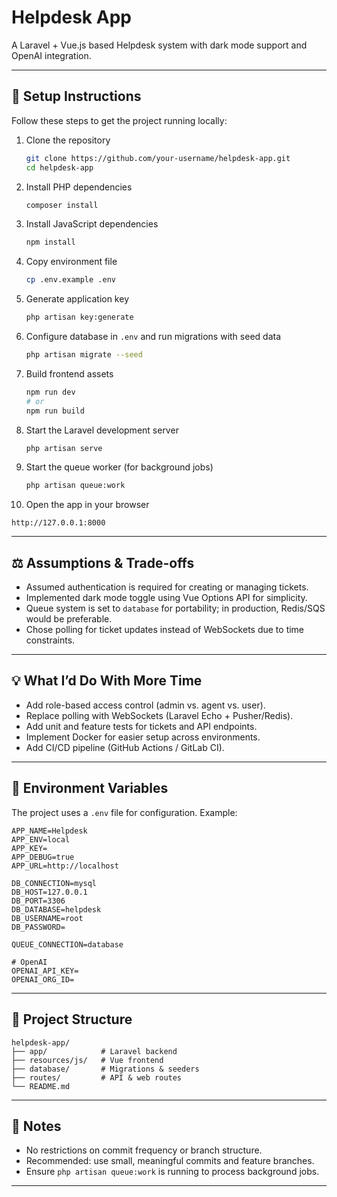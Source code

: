 # Helpdesk App

A Laravel + Vue.js based Helpdesk system with dark mode support and OpenAI integration.

---

## 🚀 Setup Instructions

Follow these steps to get the project running locally:

1. Clone the repository  
   ```bash
   git clone https://github.com/your-username/helpdesk-app.git
   cd helpdesk-app
   ```

2. Install PHP dependencies  
   ```bash
   composer install
   ```

3. Install JavaScript dependencies  
   ```bash
   npm install
   ```

4. Copy environment file  
   ```bash
   cp .env.example .env
   ```

5. Generate application key  
   ```bash
   php artisan key:generate
   ```

6. Configure database in `.env` and run migrations with seed data  
   ```bash
   php artisan migrate --seed
   ```

7. Build frontend assets  
   ```bash
   npm run dev
   # or
   npm run build
   ```

8. Start the Laravel development server  
   ```bash
   php artisan serve
   ```

9. Start the queue worker (for background jobs)  
   ```bash
   php artisan queue:work
   ```

10. Open the app in your browser  
   ```
   http://127.0.0.1:8000
   ```

---

## ⚖️ Assumptions & Trade-offs

- Assumed authentication is required for creating or managing tickets.  
- Implemented dark mode toggle using Vue Options API for simplicity.  
- Queue system is set to `database` for portability; in production, Redis/SQS would be preferable.  
- Chose polling for ticket updates instead of WebSockets due to time constraints.

---

## 💡 What I’d Do With More Time

- Add role-based access control (admin vs. agent vs. user).  
- Replace polling with WebSockets (Laravel Echo + Pusher/Redis).  
- Add unit and feature tests for tickets and API endpoints.  
- Implement Docker for easier setup across environments.  
- Add CI/CD pipeline (GitHub Actions / GitLab CI).  

---

## 🔑 Environment Variables

The project uses a `.env` file for configuration. Example:

```dotenv
APP_NAME=Helpdesk
APP_ENV=local
APP_KEY=
APP_DEBUG=true
APP_URL=http://localhost

DB_CONNECTION=mysql
DB_HOST=127.0.0.1
DB_PORT=3306
DB_DATABASE=helpdesk
DB_USERNAME=root
DB_PASSWORD=

QUEUE_CONNECTION=database

# OpenAI
OPENAI_API_KEY=
OPENAI_ORG_ID=
```

---

## 📂 Project Structure

```
helpdesk-app/
├── app/            # Laravel backend
├── resources/js/   # Vue frontend
├── database/       # Migrations & seeders
├── routes/         # API & web routes
└── README.md
```

---

## 📝 Notes

- No restrictions on commit frequency or branch structure.  
- Recommended: use small, meaningful commits and feature branches.  
- Ensure `php artisan queue:work` is running to process background jobs.  

---
